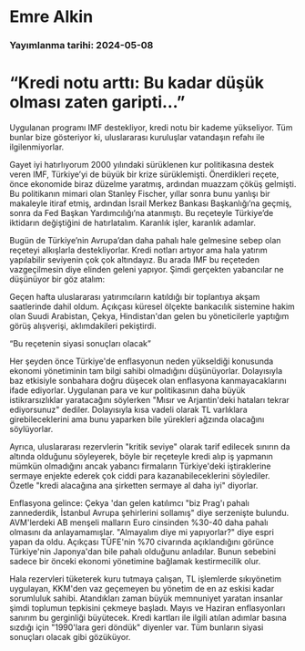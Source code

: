 # Emre Alkin

### Yayımlanma tarihi: 2024-05-08

# “Kredi notu arttı: Bu kadar düşük olması zaten garipti…”

Uygulanan programı IMF destekliyor, kredi notu bir kademe yükseliyor. Tüm bunlar bize gösteriyor ki, uluslararası kuruluşlar vatandaşın refahı ile ilgilenmiyorlar.

Gayet iyi hatırlıyorum 2000 yılındaki sürüklenen kur politikasına destek veren IMF, Türkiye’yi de büyük bir krize sürüklemişti. Önerdikleri reçete, önce ekonomide biraz düzelme yaratmış, ardından muazzam çöküş gelmişti. Bu politikanın mimari olan Stanley Fischer, yıllar sonra bunu yanlışı bir makaleyle itiraf etmiş, ardından İsrail Merkez Bankası Başkanlığı’na geçmiş, sonra da Fed Başkan Yardımcılığı’na atanmıştı. Bu reçeteyle Türkiye’de iktidarın değiştiğini de hatırlatalım. Karanlık işler, karanlık adamlar.

Bugün de Türkiye’nin Avrupa’dan daha pahalı hale gelmesine sebep olan reçeteyi alkışlarla destekliyorlar. Kredi notları artıyor ama hala yatırım yapılabilir seviyenin çok çok altındayız. Bu arada IMF bu reçeteden vazgeçilmesin diye elinden geleni yapıyor. Şimdi gerçekten yabancılar ne düşünüyor bir göz atalım:

Geçen hafta uluslararası yatırımcıların katıldığı bir toplantıya akşam saatlerinde dahil oldum. Açıkçası küresel ölçekte bankacılık sistemine hakim olan Suudi Arabistan, Çekya, Hindistan'dan gelen bu yöneticilerle yaptığım görüş alışverişi, aklımdakileri pekiştirdi.

“Bu reçetenin siyasi sonuçları olacak”

Her şeyden önce Türkiye'de enflasyonun neden yükseldiği konusunda ekonomi yönetiminin tam bilgi sahibi olmadığını düşünüyorlar. Dolayısıyla baz etkisiyle sonbahara doğru düşecek olan enflasyona kanmayacaklarını ifade ediyorlar. Uygulanan para ve kur politikasının daha büyük istikrarsızlıklar yaratacağını söylerken "Mısır ve Arjantin'deki hataları tekrar ediyorsunuz" dediler. Dolayısıyla kısa vadeli olarak TL varlıklara girebileceklerini ama bunu yaparken bile yürekleri ağzında olacağını söylüyorlar.

Ayrıca, uluslararası rezervlerin "kritik seviye" olarak tarif edilecek sınırın da altında olduğunu söyleyerek, böyle bir reçeteyle kredi alıp iş yapmanın mümkün olmadığını ancak yabancı firmaların Türkiye'deki iştiraklerine sermaye enjekte ederek çok ciddi para kazanabileceklerini söylediler. Özetle "kredi alacağına ana şirketten sermaye al daha iyi" diyorlar.

Enflasyona gelince: Çekya 'dan gelen katılımcı "biz Prag'ı pahalı zannederdik, İstanbul Avrupa şehirlerini sollamış" diye serzenişte bulundu. AVM'lerdeki AB menşeli malların Euro cinsinden %30-40 daha pahalı olmasını da anlayamamışlar. "Almayalım diye mi yapıyorlar?" diye espri yapan da oldu. Açıkçası TÜFE'nin %70 civarında açıklandığını görünce Türkiye'nin Japonya'dan bile pahalı olduğunu anladılar. Bunun sebebini sadece bir önceki ekonomi yönetimine bağlamak kestirmecilik olur.

Hala rezervleri tüketerek kuru tutmaya çalışan, TL işlemlerde sıkıyönetim uygulayan, KKM'den vaz geçemeyen bu yönetim de en az eskisi kadar sorumluluk sahibi. Atandıkları zaman büyük memnuniyet yaratan insanlar şimdi toplumun tepkisini çekmeye başladı. Mayıs ve Haziran enflasyonları sanırım bu gerginliği büyütecek. Kredi kartları ile ilgili atılan adımlar basına sızdığı için "1990'lara geri döndük" diyenler var. Tüm bunların siyasi sonuçları olacak gibi gözüküyor.

